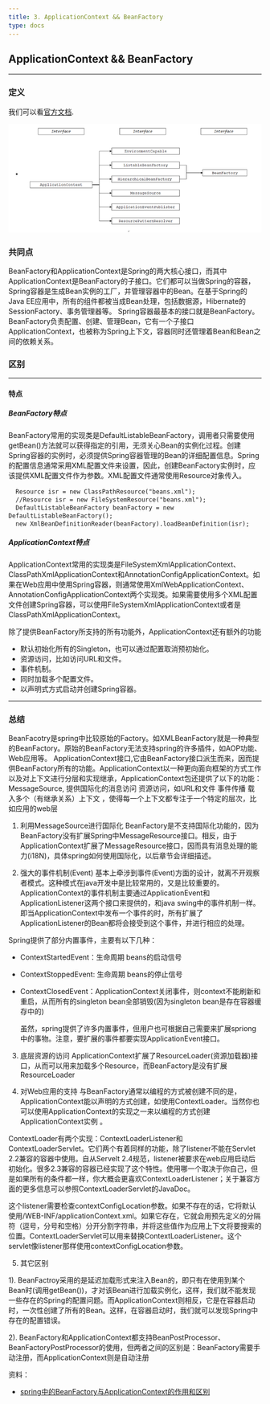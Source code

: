 ```yaml
---
title: 3. ApplicationContext && BeanFactory
type: docs
---
```


## ApplicationContext && BeanFactory
---
### 定义
我们可以看[官方文档][2].

![img](ApplicationContext-&&-BeanFactory.assets/v2-1006341abadfd3466b5b4587f349ab27_hd.jpg)

### 共同点
BeanFactory和ApplicationContext是Spring的两大核心接口，而其中ApplicationContext是BeanFactory的子接口。它们都可以当做Spring的容器，Spring容器是生成Bean实例的工厂，并管理容器中的Bean。在基于Spring的Java EE应用中，所有的组件都被当成Bean处理，包括数据源，Hibernate的SessionFactory、事务管理器等。
Spring容器最基本的接口就是BeanFactory。BeanFactory负责配置、创建、管理Bean，它有一个子接口ApplicationContext，也被称为Spring上下文，容器同时还管理着Bean和Bean之间的依赖关系。


### 区别
---
#### 特点

##### BeanFactory特点
BeanFactory常用的实现类是DefaultListableBeanFactory，调用者只需要使用getBean()方法就可以获得指定的引用，无须关心Bean的实例化过程。创建Spring容器的实例时，必须提供Spring容器管理的Bean的详细配置信息。Spring的配置信息通常采用XML配置文件来设置，因此，创建BeanFactory实例时，应该提供XML配置文件作为参数。XML配置文件通常使用Resource对象传入。

```
  Resource isr = new ClassPathResource("beans.xml");
  //Resource isr = new FileSystemResource("beans.xml");
  DefaultListableBeanFactory beanFactory = new DefaultListableBeanFactory();
  new XmlBeanDefinitionReader(beanFactory).loadBeanDefinition(isr);
```
##### ApplicationContext特点
ApplicationContext常用的实现类是FileSystemXmlApplicationContext、ClassPathXmlApplicationContext和AnnotationConfigApplicationContext。如果在Web应用中使用Spring容器，则通常使用XmlWebApplicationContext、AnnotationConfigApplicationContext两个实现类。如果需要使用多个XML配置文件创建Spring容器，可以使用FileSystemXmlApplicationContext或者是ClassPathXmlApplicationContext。

除了提供BeanFactory所支持的所有功能外，ApplicationContext还有额外的功能
- 默认初始化所有的Singleton，也可以通过配置取消预初始化。
- 资源访问，比如访问URL和文件。
- 事件机制。
- 同时加载多个配置文件。
- 以声明式方式启动并创建Spring容器。

---

### 总结
BeanFacotry是spring中比较原始的Factory。如XMLBeanFactory就是一种典型的BeanFactory。原始的BeanFactory无法支持spring的许多插件，如AOP功能、Web应用等。
ApplicationContext接口,它由BeanFactory接口派生而来，因而提供BeanFactory所有的功能。ApplicationContext以一种更向面向框架的方式工作以及对上下文进行分层和实现继承，ApplicationContext包还提供了以下的功能：
MessageSource, 提供国际化的消息访问
资源访问，如URL和文件
事件传播
载入多个（有继承关系）上下文 ，使得每一个上下文都专注于一个特定的层次，比如应用的web层

1. 利用MessageSource进行国际化
    BeanFactory是不支持国际化功能的，因为BeanFactory没有扩展Spring中MessageResource接口。相反，由于ApplicationContext扩展了MessageResource接口，因而具有消息处理的能力(i18N)，具体spring如何使用国际化，以后章节会详细描述。

2. 强大的事件机制(Event)
    基本上牵涉到事件(Event)方面的设计，就离不开观察者模式。这种模式在java开发中是比较常用的，又是比较重要的。
    ApplicationContext的事件机制主要通过ApplicationEvent和ApplicationListener这两个接口来提供的，和java swing中的事件机制一样。即当ApplicationContext中发布一个事件的时，所有扩展了ApplicationListener的Bean都将会接受到这个事件，并进行相应的处理。

  Spring提供了部分内置事件，主要有以下几种：

* ContextStartedEvent：生命周期 beans的启动信号
* ContextStoppedEvent: 生命周期 beans的停止信号
* ContextClosedEvent：ApplicationContext关闭事件，则context不能刷新和重启，从而所有的singleton bean全部销毁(因为singleton bean是存在容器缓存中的)

  虽然，spring提供了许多内置事件，但用户也可根据自己需要来扩展spriong中的事物。注意，要扩展的事件都要实现ApplicationEvent接口。

3. 底层资源的访问
ApplicationContext扩展了ResourceLoader(资源加载器)接口，从而可以用来加载多个Resource，而BeanFactory是没有扩展ResourceLoader

4. 对Web应用的支持
与BeanFactory通常以编程的方式被创建不同的是，ApplicationContext能以声明的方式创建，如使用ContextLoader。当然你也可以使用ApplicationContext的实现之一来以编程的方式创建ApplicationContext实例 。

ContextLoader有两个实现：ContextLoaderListener和ContextLoaderServlet。它们两个有着同样的功能，除了listener不能在Servlet 2.2兼容的容器中使用。自从Servelt 2.4规范，listener被要求在web应用启动后初始化。很多2.3兼容的容器已经实现了这个特性。使用哪一个取决于你自己，但是如果所有的条件都一样，你大概会更喜欢ContextLoaderListener；关于兼容方面的更多信息可以参照ContextLoaderServlet的JavaDoc。

  这个listener需要检查contextConfigLocation参数。如果不存在的话，它将默认使用/WEB-INF/applicationContext.xml。如果它存在，它就会用预先定义的分隔符（逗号，分号和空格）分开分割字符串，并将这些值作为应用上下文将要搜索的位置。ContextLoaderServlet可以用来替换ContextLoaderListener。这个servlet像listener那样使用contextConfigLocation参数。


5. 其它区别

1). BeanFactroy采用的是延迟加载形式来注入Bean的，即只有在使用到某个Bean时(调用getBean())，才对该Bean进行加载实例化，这样，我们就不能发现一些存在的Spring的配置问题。而ApplicationContext则相反，它是在容器启动时，一次性创建了所有的Bean。这样，在容器启动时，我们就可以发现Spring中存在的配置错误。

2). BeanFactory和ApplicationContext都支持BeanPostProcessor、BeanFactoryPostProcessor的使用，但两者之间的区别是：BeanFactory需要手动注册，而ApplicationContext则是自动注册




资料：
- [spring中的BeanFactory与ApplicationContext的作用和区别][3]







[1]:https://pic3.zhimg.com/80/v2-1006341abadfd3466b5b4587f349ab27_hd.jpg
[2]:https://docs.spring.io/spring/docs/5.0.6.BUILD-SNAPSHOT/spring-framework-reference/core.html#beans-beanfactory
[3]:https://blog.csdn.net/u011202334/article/details/51509235
